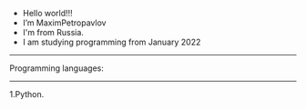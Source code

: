 - Hello world!!!
- I’m MaximPetropavlov
- I'm from Russia.
- I am studying programming from January 2022
______________________________________________
Programming languages:
_ _ _ _ _ _ _ _ _ _ _ _ _ _ _ _ _ _ _ _ _ _ _ 
1.Python.


